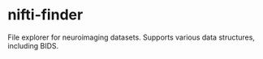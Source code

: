 # nifti-finder
File explorer for neuroimaging datasets. Supports various data structures, including BIDS.
